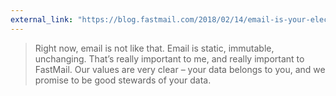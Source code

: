 ```yaml
---
external_link: "https://blog.fastmail.com/2018/02/14/email-is-your-electronic-memory/"
---
```


> Right now, email is not like that. Email is static, immutable, unchanging. That’s really important to me, and really important to FastMail. Our values are very clear – your data belongs to you, and we promise to be good stewards of your data.


